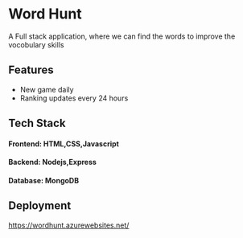 
# Word Hunt

A Full stack application, where we can find the words to improve the vocobulary skills
## Features

- New game daily
- Ranking updates every 24 hours
## Tech Stack
#### Frontend: HTML,CSS,Javascript

#### Backend: Nodejs,Express

#### Database: MongoDB
## Deployment

https://wordhunt.azurewebsites.net/

